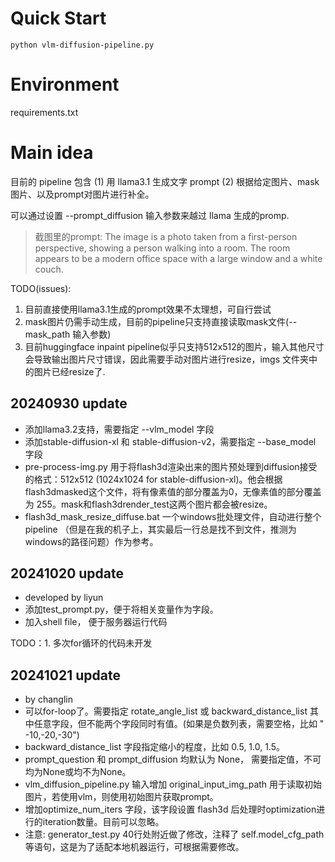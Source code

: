 # Quick Start

`python vlm-diffusion-pipeline.py`

# Environment

requirements.txt

# Main idea

目前的 pipeline 包含 (1) 用 llama3.1 生成文字 prompt (2) 根据给定图片、mask图片、以及prompt对图片进行补全。

可以通过设置 --prompt_diffusion 输入参数来越过 llama 生成的promp. 

> 截图里的prompt: The image is a photo taken from a first-person perspective, showing a person walking into a room. The room appears to be a modern office space with a large window and a white couch.

TODO(issues):
1. 目前直接使用llama3.1生成的prompt效果不太理想，可自行尝试
2. mask图片仍需手动生成，目前的pipeline只支持直接读取mask文件(--mask_path 输入参数)
3. 目前huggingface inpaint pipeline似乎只支持512x512的图片，输入其他尺寸会导致输出图片尺寸错误，因此需要手动对图片进行resize，imgs 文件夹中的图片已经resize了.

## 20240930 update

- 添加llama3.2支持，需要指定 --vlm_model 字段
- 添加stable-diffusion-xl 和 stable-diffusion-v2，需要指定 --base_model 字段
- pre-process-img.py 用于将flash3d渲染出来的图片预处理到diffusion接受的格式：512x512 (1024x1024 for stable-diffusion-xl)。他会根据flash3dmasked这个文件，将有像素值的部分覆盖为0，无像素值的部分覆盖为 255。mask和flash3drender_test这两个图片都会被resize。
- flash3d_mask_resize_diffuse.bat 一个windows批处理文件，自动进行整个pipeline （但是在我的机子上，其实最后一行总是找不到文件，推测为windows的路径问题）作为参考。


## 20241020 update

- developed by liyun
- 添加test_prompt.py，便于将相关变量作为字段。
- 加入shell file， 便于服务器运行代码

TODO：1. 多次for循环的代码未开发

## 20241021 update

- by changlin
- 可以for-loop了。需要指定 rotate_angle_list 或 backward_distance_list 其中任意字段，但不能两个字段同时有值。(如果是负数列表，需要空格，比如 " -10,-20,-30")
- backward_distance_list 字段指定缩小的程度，比如 0.5, 1.0, 1.5。
- prompt_question 和 prompt_diffusion 均默认为 None， 需要指定值，不可均为None或均不为None。
- vlm_diffusion_pipeline.py 输入增加 original_input_img_path 用于读取初始图片，若使用vlm，则使用初始图片获取prompt。
- 增加optimize_num_iters 字段，该字段设置 flash3d 后处理时optimization进行的iteration数量。目前可以忽略。
- 注意: generator_test.py 40行处附近做了修改，注释了 self.model_cfg_path 等语句，这是为了适配本地机器运行，可根据需要修改。
